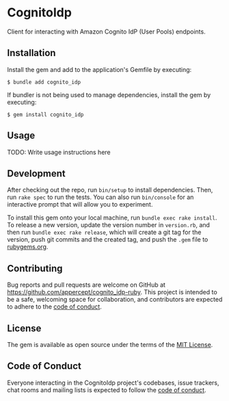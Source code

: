 # CognitoIdp

Client for interacting with Amazon Cognito IdP (User Pools) endpoints.

## Installation

Install the gem and add to the application's Gemfile by executing:

    $ bundle add cognito_idp

If bundler is not being used to manage dependencies, install the gem by executing:

    $ gem install cognito_idp

## Usage

TODO: Write usage instructions here

## Development

After checking out the repo, run `bin/setup` to install dependencies. Then, run `rake spec` to run the tests. You can also run `bin/console` for an interactive prompt that will allow you to experiment.

To install this gem onto your local machine, run `bundle exec rake install`. To release a new version, update the version number in `version.rb`, and then run `bundle exec rake release`, which will create a git tag for the version, push git commits and the created tag, and push the `.gem` file to [rubygems.org](https://rubygems.org).

## Contributing

Bug reports and pull requests are welcome on GitHub at https://github.com/appercept/cognito_idp-ruby. This project is intended to be a safe, welcoming space for collaboration, and contributors are expected to adhere to the [code of conduct](https://github.com/appercept/cognito_idp-ruby/blob/main/CODE_OF_CONDUCT.md).

## License

The gem is available as open source under the terms of the [MIT License](https://opensource.org/licenses/MIT).

## Code of Conduct

Everyone interacting in the CognitoIdp project's codebases, issue trackers, chat rooms and mailing lists is expected to follow the [code of conduct](https://github.com/appercept/cognito_idp-ruby/blob/main/CODE_OF_CONDUCT.md).
